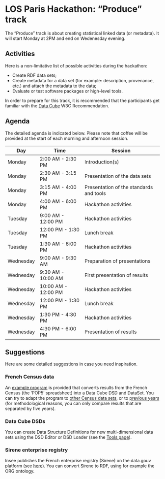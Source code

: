 # LOS Paris Hackathon: “Produce” track

The “Produce” track is about creating statistical linked data (or metadata). It will start Monday at 2PM and end on Wedenesday evening.

## Activities

Here is a non-limitative list of possible activities during the hackathon:
  * Create RDF data sets;
  * Create metadata for a data set (for example: description, provenance, etc.) and attach the metadata to the data;
  * Evaluate or test software packages or high-level tools.

In order to prepare for this track, it is recommended that the participants get familiar with the [Data Cube](https://www.w3.org/TR/vocab-data-cube/) W3C Recommendation.

## Agenda

The detailed agenda is indicated below. Please note that coffee will be provided at the start of each morning and afternoon session.

| Day       | Time    | Session |
|-----------|---------|---------|
| Monday    | 2:00 AM - 2:30 PM | Introduction(s) |
| Monday    | 2:30 AM - 3:15 PM | Presentation of the data sets |
| Monday    | 3:15 AM - 4:00 PM | Presentation of the standards and tools |
| Monday    | 4:00 AM - 6:00 PM | Hackathon activities |
| Tuesday   | 9:00 AM - 12:00 PM | Hackathon activities |
| Tuesday   | 12:00 PM - 1:30 PM | Lunch break |
| Tuesday   | 1:30 AM - 6:00 PM | Hackathon activities |
| Wednesday | 9:00 AM - 9:30 AM | Preparation of presentations |
| Wednesday | 9:30 AM - 10:00 AM | First presentation of results |
| Wednesday | 10:00 AM - 12:00 PM | Hackathon activities |
| Wednesday | 12:00 PM - 1:30 PM | Lunch break |
| Wednesday | 1:30 PM - 4:30 PM | Hackathon activities |
| Wednesday | 4:30 PM - 6:00 PM | Presentation of results |

## Suggestions

Here are some detailed suggestions in case you need inspiration.

### French Census data

An [example program](https://github.com/LOS-ESSnet/POP5) is provided that converts results from the French Census (the ‘POP5’ spreadsheet) into a Data Cube DSD and DataSet. You can try to adapt the program to [other Census data sets](https://www.insee.fr/fr/statistiques/3561090?sommaire=3561107), or to [previous years](https://www.insee.fr/fr/statistiques/2053581?sommaire=2118618) (for methodological reasons, you can only compare results that are separated by five years).


### Data Cube DSDs

You can create Data Structure Definitions for new multi-dimensional data sets using the DSD Editor or DSD Loader (see the [Tools page](../tools/tools.md)).

### Sirene enterprise registry

Insee publishes the French enterprise registry (Sirene) on the data.gouv platform (see [here](https://www.data.gouv.fr/fr/datasets/base-sirene-des-entreprises-et-de-leurs-etablissements-siren-siret/)). You can convert Sirene to RDF, using for example the ORG ontology.
